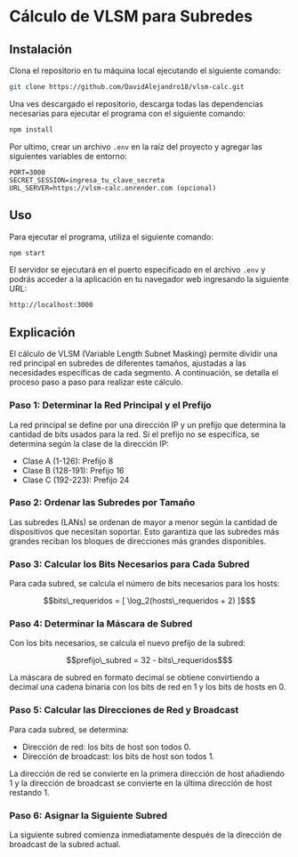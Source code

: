 # Cálculo de VLSM para Subredes

## Instalación
Clona el repositorio en tu máquina local ejecutando el siguiente comando:

```bash
git clone https://github.com/DavidAlejandro18/vlsm-calc.git
```

Una ves descargado el repositorio, descarga todas las dependencias necesarias para ejecutar el programa con el siguiente comando:

```bash
npm install
```

Por ultimo, crear un archivo `.env` en la raíz del proyecto y agregar las siguientes variables de entorno:

```env
PORT=3000
SECRET_SESSION=ingresa_tu_clave_secreta
URL_SERVER=https://vlsm-calc.onrender.com (opcional)
```

## Uso

Para ejecutar el programa, utiliza el siguiente comando:

```bash
npm start
```

El servidor se ejecutará en el puerto especificado en el archivo `.env` y podrás acceder a la aplicación en tu navegador web ingresando la siguiente URL:

```
http://localhost:3000
```

## Explicación

El cálculo de VLSM (Variable Length Subnet Masking) permite dividir una red principal en subredes de diferentes tamaños, ajustadas a las necesidades específicas de cada segmento. A continuación, se detalla el proceso paso a paso para realizar este cálculo.

### Paso 1: Determinar la Red Principal y el Prefijo
La red principal se define por una dirección IP y un prefijo que determina la cantidad de bits usados para la red. Si el prefijo no se especifica, se determina según la clase de la dirección IP:

- Clase A (1-126): Prefijo 8
- Clase B (128-191): Prefijo 16
- Clase C (192-223): Prefijo 24

### Paso 2: Ordenar las Subredes por Tamaño
Las subredes (LANs) se ordenan de mayor a menor según la cantidad de dispositivos que necesitan soportar. Esto garantiza que las subredes más grandes reciban los bloques de direcciones más grandes disponibles.

### Paso 3: Calcular los Bits Necesarios para Cada Subred
Para cada subred, se calcula el número de bits necesarios para los hosts:

```math
bits\_requeridos = [ \log_2(hosts\_requeridos + 2) ]$
```

### Paso 4: Determinar la Máscara de Subred
Con los bits necesarios, se calcula el nuevo prefijo de la subred:

```math
prefijo\_subred = 32 - bits\_requeridos$
```

La máscara de subred en formato decimal se obtiene convirtiendo a decimal una cadena binaria con los bits de red en 1 y los bits de hosts en 0.

### Paso 5: Calcular las Direcciones de Red y Broadcast
Para cada subred, se determina:

- Dirección de red: los bits de host son todos 0.
- Dirección de broadcast: los bits de host son todos 1.

La dirección de red se convierte en la primera dirección de host añadiendo 1 y la dirección de broadcast se convierte en la última dirección de host restando 1.

### Paso 6: Asignar la Siguiente Subred
La siguiente subred comienza inmediatamente después de la dirección de broadcast de la subred actual.
